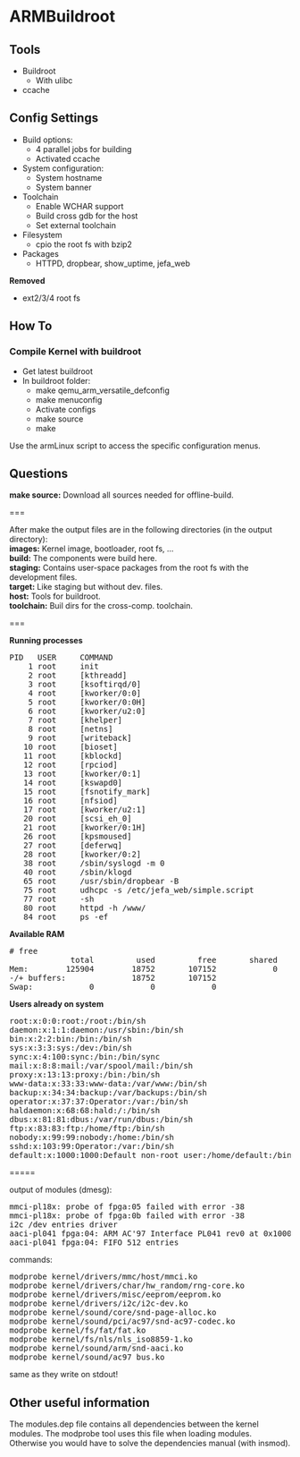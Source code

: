 ARMBuildroot
============

## Tools

* Buildroot
  * With ulibc
* ccache

## Config Settings

* Build options:
  * 4 parallel jobs for building
  * Activated ccache
* System configuration:
  * System hostname
  * System banner
* Toolchain
  * Enable WCHAR support
  * Build cross gdb for the host
  * Set external toolchain
* Filesystem
  * cpio the root fs with bzip2
* Packages
  * HTTPD, dropbear, show_uptime, jefa_web

**Removed**
* ext2/3/4 root fs
  
## How To

### Compile Kernel with buildroot

* Get latest buildroot
* In buildroot folder:
  * make qemu_arm_versatile_defconfig
  * make menuconfig
  * Activate configs
  * make source
  * make

Use the armLinux script to access the specific configuration menus.

## Questions

**make source:** Download all sources needed for offline-build.

===

After make the output files are in the following directories (in the output directory):  
**images:** Kernel image, bootloader, root fs, ...  
**build:** The components were build here.  
**staging:** Contains user-space packages from the root fs with the development files.  
**target:** Like staging but without dev. files.  
**host:** Tools for buildroot.  
**toolchain:** Buil dirs for the cross-comp. toolchain.  

===

**Running processes**

<pre>
PID   USER     COMMAND
    1 root     init
    2 root     [kthreadd]
    3 root     [ksoftirqd/0]
    4 root     [kworker/0:0]
    5 root     [kworker/0:0H]
    6 root     [kworker/u2:0]
    7 root     [khelper]
    8 root     [netns]
    9 root     [writeback]
   10 root     [bioset]
   11 root     [kblockd]
   12 root     [rpciod]
   13 root     [kworker/0:1]
   14 root     [kswapd0]
   15 root     [fsnotify_mark]
   16 root     [nfsiod]
   17 root     [kworker/u2:1]
   20 root     [scsi_eh_0]
   21 root     [kworker/0:1H]
   26 root     [kpsmoused]
   27 root     [deferwq]
   28 root     [kworker/0:2]
   38 root     /sbin/syslogd -m 0
   40 root     /sbin/klogd
   65 root     /usr/sbin/dropbear -B
   75 root     udhcpc -s /etc/jefa_web/simple.script
   77 root     -sh
   80 root     httpd -h /www/
   84 root     ps -ef
</pre>

**Available RAM**

<pre>
# free
             total         used         free       shared      buffers
Mem:        125904        18752       107152            0            0
-/+ buffers:              18752       107152
Swap:            0            0            0
</pre>

**Users already on system**

<pre>
root:x:0:0:root:/root:/bin/sh
daemon:x:1:1:daemon:/usr/sbin:/bin/sh
bin:x:2:2:bin:/bin:/bin/sh
sys:x:3:3:sys:/dev:/bin/sh
sync:x:4:100:sync:/bin:/bin/sync
mail:x:8:8:mail:/var/spool/mail:/bin/sh
proxy:x:13:13:proxy:/bin:/bin/sh
www-data:x:33:33:www-data:/var/www:/bin/sh
backup:x:34:34:backup:/var/backups:/bin/sh
operator:x:37:37:Operator:/var:/bin/sh
haldaemon:x:68:68:hald:/:/bin/sh
dbus:x:81:81:dbus:/var/run/dbus:/bin/sh
ftp:x:83:83:ftp:/home/ftp:/bin/sh
nobody:x:99:99:nobody:/home:/bin/sh
sshd:x:103:99:Operator:/var:/bin/sh
default:x:1000:1000:Default non-root user:/home/default:/bin/sh
</pre>

=====

output of modules (dmesg):

<pre>
mmci-pl18x: probe of fpga:05 failed with error -38
mmci-pl18x: probe of fpga:0b failed with error -38
i2c /dev entries driver
aaci-pl041 fpga:04: ARM AC'97 Interface PL041 rev0 at 0x10004000, irq 56
aaci-pl041 fpga:04: FIFO 512 entries
</pre>

commands:

<pre>
modprobe kernel/drivers/mmc/host/mmci.ko
modprobe kernel/drivers/char/hw_random/rng-core.ko
modprobe kernel/drivers/misc/eeprom/eeprom.ko
modprobe kernel/drivers/i2c/i2c-dev.ko
modprobe kernel/sound/core/snd-page-alloc.ko
modprobe kernel/sound/pci/ac97/snd-ac97-codec.ko
modprobe kernel/fs/fat/fat.ko
modprobe kernel/fs/nls/nls_iso8859-1.ko
modprobe kernel/sound/arm/snd-aaci.ko
modprobe kernel/sound/ac97_bus.ko
</pre>

same as they write on stdout!


## Other useful information

The modules.dep file contains all dependencies between the kernel modules.
The modprobe tool uses this file when loading modules. Otherwise you would have to solve the
dependencies manual (with insmod).
